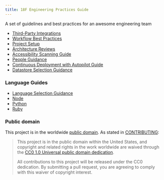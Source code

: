 ```yaml
---
title: 18F Engineering Practices Guide
---
```

A set of guidelines and best practices for an awesome engineering team

* [Third-Party Integrations](/integrations)
* [Workflow Best Practices](/workflow)
* [Project Setup](/project_setup)
* [Architecture Reviews](/architecture_reviews)
* [Accessibility Scanning Guide](/accessibility_scanning)
* [People Guidance](/people)
* [Continuous Deployment with Autopilot Guide](/continuous_deployment)
* [Datastore Selection Guidance](/datastore_selection)

### Language Guides

* [Language Selection Guidance](/language_selection)
* [Node](/nodejs)
* [Python](/python)
* [Ruby](/ruby)

### Public domain

This project is in the worldwide [public domain](LICENSE.md). As stated in
[CONTRIBUTING](CONTRIBUTING.md):

> This project is in the public domain within the United States, and copyright
> and related rights in the work worldwide are waived through the [CC0 1.0
> Universal public domain
> dedication](https://creativecommons.org/publicdomain/zero/1.0/).
>
> All contributions to this project will be released under the CC0
>dedication. By submitting a pull request, you are agreeing to comply
>with this waiver of copyright interest.
